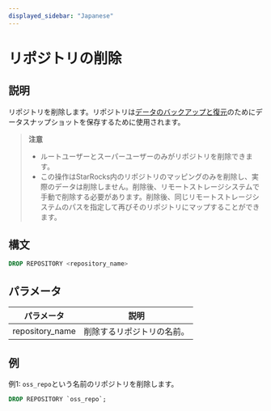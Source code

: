 ```yaml
---
displayed_sidebar: "Japanese"
---
```


# リポジトリの削除

## 説明

リポジトリを削除します。リポジトリは[データのバックアップと復元](../../../administration/Backup_and_restore.md)のためにデータスナップショットを保存するために使用されます。

> **注意**
>
> - ルートユーザーとスーパーユーザーのみがリポジトリを削除できます。
> - この操作はStarRocks内のリポジトリのマッピングのみを削除し、実際のデータは削除しません。削除後、リモートストレージシステムで手動で削除する必要があります。削除後、同じリモートストレージシステムのパスを指定して再びそのリポジトリにマップすることができます。

## 構文

```SQL
DROP REPOSITORY <repository_name>
```

## パラメータ

| **パラメータ**    | **説明**                             |
| ---------------- | ------------------------------------- |
| repository_name  | 削除するリポジトリの名前。             |

## 例

例1: `oss_repo`という名前のリポジトリを削除します。

```SQL
DROP REPOSITORY `oss_repo`;
```
